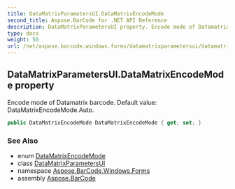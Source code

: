 ```yaml
---
title: DataMatrixParametersUI.DataMatrixEncodeMode
second_title: Aspose.BarCode for .NET API Reference
description: DataMatrixParametersUI property. Encode mode of Datamatrix barcode. Default value DataMatrixEncodeMode.Auto
type: docs
weight: 50
url: /net/aspose.barcode.windows.forms/datamatrixparametersui/datamatrixencodemode/
---
```

## DataMatrixParametersUI.DataMatrixEncodeMode property

Encode mode of Datamatrix barcode. Default value: DataMatrixEncodeMode.Auto.

```csharp
public DataMatrixEncodeMode DataMatrixEncodeMode { get; set; }
```

### See Also

* enum [DataMatrixEncodeMode](../../../aspose.barcode.generation/datamatrixencodemode/)
* class [DataMatrixParametersUI](../)
* namespace [Aspose.BarCode.Windows.Forms](../../../aspose.barcode.windows.forms/)
* assembly [Aspose.BarCode](../../../)



